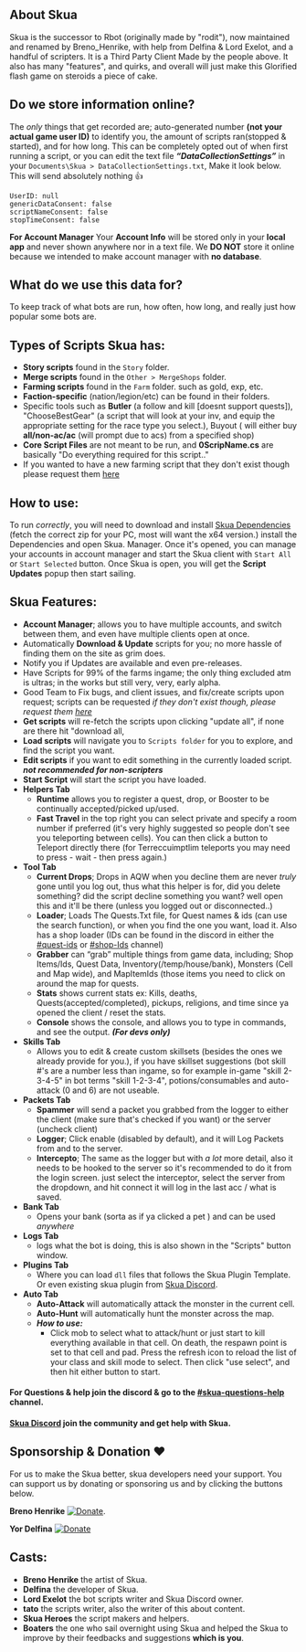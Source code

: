 ## About Skua
Skua is the successor to Rbot (originally made by "rodit"), now maintained and renamed by Breno_Henrike, with help from Delfina & Lord Exelot, and a handful of scripters. It is a Third Party Client Made by the people above. It also has many "features", and quirks, and overall will just make this Glorified flash game on steroids a piece of cake.

## Do we store information online?
The *only* things that get recorded are; auto-generated number **(not your actual game user ID)** to identify you, the amount of scripts ran(stopped & started), and for how long. This can be completely opted out of when first running a script, or you can edit the text file ***“DataCollectionSettings”*** in your `Documents\Skua > DataCollectionSettings.txt`, Make it look below. This will send absolutely nothing 👍
```
UserID: null
genericDataConsent: false
scriptNameConsent: false
stopTimeConsent: false
```

**For Account Manager**
Your **Account Info** will be stored only in your **local app** and never shown anywhere nor in a text file. We **DO NOT** store it online because we intended to make account manager with **no  database**.

## What do we use this data for?
To keep track of what bots are run, how often, how long, and really just how popular some bots are.

## Types of Scripts Skua has:
- **Story scripts** found in the `Story` folder.
- **Merge scripts** found in the `Other > MergeShops` folder.
- **Farming scripts** found in the `Farm` folder. such as gold, exp, etc.
- **Faction-specific** (nation/legion/etc) can be found in their folders.
- Specific tools such as **Butler** (a follow and kill [doesnt support quests]), "ChooseBestGear" (a script that will look at your inv, and equip the appropriate setting for the race type you select.), Buyout ( will either buy **all/non-ac/ac** (will prompt due to acs) from a specified shop)
- **Core Script Files** are not meant to be run, and **0ScripName.cs** are basically "Do everything required for this script.."
-  If you wanted to have a new farming script that they don't exist though please request them [here](https://forms.gle/casF8pCNsP2qMGZS6)

## How to use:
To run *correctly*, you will need to download and install [Skua Dependencies](https://github.com/BrenoHenrike/Skua/releases/download/1.0.0.0/Skua.Dependencies.exe) (fetch the correct zip for your PC, most will want the x64 version.) install the Dependencies and open Skua. Manager. Once it's opened, you can manage your accounts in account manager and start the Skua client with `Start All` or `Start Selected` button. Once Skua is open, you will get the **Script Updates** popup then start sailing.

## Skua Features:
- **Account Manager**; allows you to have multiple accounts, and switch between them, and even have multiple clients open at once.
- Automatically **Download & Update** scripts for you; no more hassle of finding them on the site as grim does.
- Notify you if Updates are available and even pre-releases.
- Have Scripts for 99% of the farms ingame; the only thing excluded atm is ultras; in the works but still very, very, early alpha.
- Good Team to Fix bugs, and client issues, and fix/create scripts upon request; scripts can be requested *if they don't exist though, please request them [here](https://forms.gle/casF8pCNsP2qMGZS6)*
- **Get scripts** will re-fetch the scripts upon clicking "update all", if none are there hit "download all,
- **Load scripts** will navigate you to `Scripts folder` for you to explore, and find the script you want.
- **Edit scripts** if you want to edit something in the currently loaded script. ***not recommended for non-scripters***
- **Start Script** will start the script you have loaded.
- **Helpers Tab** 
    - **Runtime** allows you to register a quest, drop, or Booster to be continually accepted/picked up/used.
    - **Fast Travel** in the top right you can select private and specify a room number if preferred (it's very highly suggested so people don't see you teleporting between cells). You can then click a button to Teleport directly there (for Terreccuimptlim teleports you may need to press - wait - then press again.)
- **Tool Tab**
    - **Current Drops**; Drops in AQW when you decline them are never *truly* gone until you log out, thus what this helper is for, did you delete something? did the script decline something you want? well open this and it'll be there (unless you logged out or disconnected..)
    - **Loader**; Loads The Quests.Txt file, for Quest names & ids (can use the search function), or when you find the one you want, load it. Also has a shop loader (IDs can be found in the discord in either the [#quest-ids](https://discord.com/channels/1008293278162092073/1042872458421739612) or  [#shop-Ids](https://discord.com/channels/1008293278162092073/1042877939236225154) channel)
    - **Grabber** can “grab” multiple things from game data, including; Shop Items/Ids, Quest Data, Inventory(/temp/house/bank), Monsters (Cell and Map wide), and MapItemIds (those items you need to click on around the map for quests.
    - **Stats** shows current stats ex: Kills, deaths, Quests(accepted/completed), pickups, religions, and time since ya opened the client / reset the stats.
    - **Console** shows the console, and allows you to type in commands, and see the output. ***(For devs only)***
- **Skills Tab**
    - Allows you to edit  & create custom skillsets (besides the ones we already provide for you.), if you have skillset suggestions (bot skill #'s are a number less than ingame, so for example in-game "skill 2-3-4-5" in bot terms "skill 1-2-3-4", potions/consumables and auto-attack (0 and 6) are not useable.
- **Packets Tab**
    - **Spammer** will send a packet you grabbed from the logger to either the client (make sure that's checked if you want) or the server (uncheck client) 
    - **Logger**; Click enable (disabled by default), and it will Log Packets from and to the server.
    - **Intercepto**; The same as the logger but with *a lot*  more detail, also it needs to be hooked to the server so it's recommended to do it from the login screen. just select the interceptor, select the server from the dropdown, and hit connect it will log in the last acc / what is saved.
- **Bank Tab**
    - Opens your bank (sorta as if ya clicked a pet ) and can be used *anywhere*
- **Logs Tab**
    - logs what the bot is doing, this is also shown in the "Scripts" button window.
- **Plugins Tab** 
    - Where you can load `dll` files that follows the Skua Plugin Template. Or even existing skua plugin from [Skua Discord](https://discord.gg/pearlharbor).
- **Auto Tab**
    - **Auto-Attack** will automatically attack the monster in the current cell.
    - **Auto-Hunt** will automatically hunt the monster across the map.
    - ***How to use:***
        - Click mob to select what to attack/hunt or just start to kill everything available in that cell. On death, the respawn point is set to that cell and pad. Press the refresh icon to reload the list of your class and skill mode to select. Then click "use select", and then hit either button to start.

#### For Questions & help join the discord & go to the [#skua-questions-help](https://discord.com/channels/1008293278162092073/1008293280087289983) channel.

#### [Skua Discord](https://discord.gg/pearlharbor) join the community and get help with Skua.

## Sponsorship & Donation ❤️
For us to make the Skua better, skua developers need your support. You can support us by donating or sponsoring us and by clicking the buttons below.

**Breno Henrike**
[![Donate](https://img.shields.io/badge/Donate-PayPal-green.svg)](https://www.paypal.com/donate?hosted_button_id=QVQ4Q7XSH9VBY).

**Yor Delfina**
[![Donate](https://img.shields.io/badge/Donate-PayPal-green.svg)](https://www.paypal.com/donate/?hosted_button_id=DMZFDRYJ5BT96)

## Casts:
- **Breno Henrike** the artist of Skua.
- **Delfina** the developer of Skua.
- **Lord Exelot** the bot scripts writer and Skua Discord owner.
- **tato** the scripts writer, also the writer of this about content.
- **Skua Heroes** the script makers and helpers.
- **Boaters** the one who sail overnight using Skua and helped the Skua to improve by their feedbacks and suggestions **which is you**.



